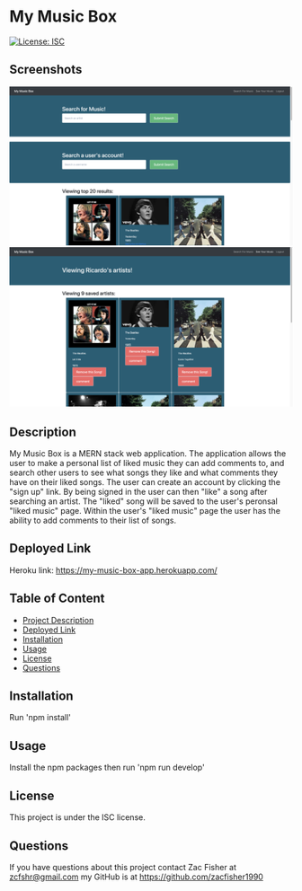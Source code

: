 # My Music Box

  [![License: ISC](https://img.shields.io/badge/License-ISC-blue.svg)](https://opensource.org/licenses/ISC)

  ## Screenshots
  ![Homepage of Web Application](./assets/Homepage-Search.png)
  ![User's Saved Music Page](./assets/Saved-Users-Music.png)

  ## Description
  My Music Box is a MERN stack web application. The application allows the user to make a personal list of liked music they can add comments to, and search other users to see what songs they like and what comments they have on their liked songs. The user can create an account by clicking the "sign up" link. By being signed in the user can then "like" a song after searching an artist. The "liked" song will be saved to the user's peronsal "liked music" page. Within the user's "liked music" page the user has the ability to add comments to their list of songs. 

  ## Deployed Link
  Heroku link: https://my-music-box-app.herokuapp.com/

  ## Table of Content
   - [Project Description](#description)
   - [Deployed Link](#deployed-link)
   - [Installation](#installation)
   - [Usage](#usage)
   - [License](#license)
   - [Questions](#questions)
  
  
  ## Installation
  Run 'npm install'

  ## Usage
  Install the npm packages then run 'npm run develop'

  ## License
  This project is under the ISC license.

  ## Questions

  If you have questions about this project contact Zac Fisher at zcfshr@gmail.com my GitHub is at https://github.com/zacfisher1990
